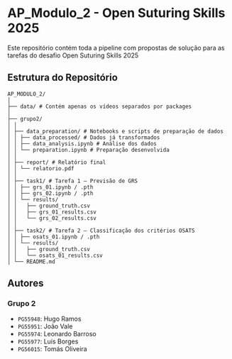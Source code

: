 # AP_Modulo_2 - Open Suturing Skills 2025

Este repositório contém toda a pipeline com propostas de solução para as tarefas do desafio Open Suturing Skills 2025

## Estrutura do Repositório

    AP_MODULO_2/
    │
    ├── data/ # Contém apenas os vídeos separados por packages
    │
    ├── grupo2/
    │ │
    │ ├── data_preparation/ # Notebooks e scripts de preparação de dados
    │ │ ├── data_processed/ # Dados já transformados
    │ │ ├── data_analysis.ipynb # Análise dos dados 
    │ │ └── preparation.ipynb # Preparação desenvolvida
    │ │
    │ ├── report/ # Relatório final
    │ │ └── relatorio.pdf
    │ │
    │ ├── task1/ # Tarefa 1 – Previsão de GRS
    │ │ ├── grs_01.ipynb / .pth
    │ │ ├── grs_02.ipynb / .pth
    │ │ └── results/
    │ │   ├── ground_truth.csv
    │ │   ├── grs_01_results.csv
    │ │   └── grs_02_results.csv
    │ │
    │ ├── task2/ # Tarefa 2 – Classificação dos critérios OSATS
    │ │ ├── osats_01.ipynb / .pth
    │ │ └── results/
    │ │   ├── ground_truth.csv
    │ │   └── osats_01_results.csv
    │ └── README.md


## Autores
### Grupo 2
- ``PG55948``: Hugo Ramos
- ``PG55951``: João Vale
- ``PG55974``: Leonardo Barroso
- ``PG55977``: Luís Borges
- ``PG56015``: Tomás Oliveira


